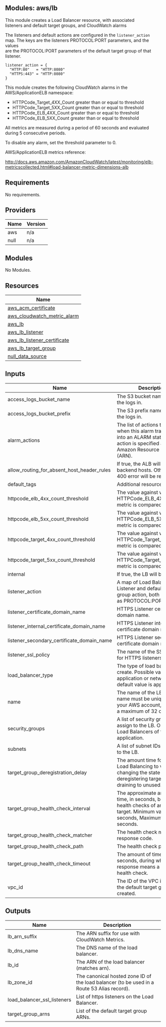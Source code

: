 ## Modules: aws/lb

This module creates a Load Balancer resource, with associated  
listeners and default target groups, and CloudWatch alarms

The listeners and default actions are configured in the `listener_action`  
map. The keys are the listeners PROTOCOL:PORT parameters, and the values  
are the PROTOCOL:PORT parameters of the default target group of that listener.

```
listener_action = {
  "HTTP:80"   = "HTTP:8080"
  "HTTPS:443" = "HTTP:8080"
}
```

This module creates the following CloudWatch alarms in the  
AWS/ApplicationELB namespace:

  - HTTPCode\_Target\_4XX\_Count greater than or equal to threshold
  - HTTPCode\_Target\_5XX\_Count greater than or equal to threshold
  - HTTPCode\_ELB\_4XX\_Count greater than or equal to threshold
  - HTTPCode\_ELB\_5XX\_Count greater than or equal to threshold

All metrics are measured during a period of 60 seconds and evaluated  
during 5 consecutive periods.

To disable any alarm, set the threshold parameter to 0.

AWS/ApplicationELB metrics reference:

http://docs.aws.amazon.com/AmazonCloudWatch/latest/monitoring/elb-metricscollected.html#load-balancer-metric-dimensions-alb

## Requirements

No requirements.

## Providers

| Name | Version |
|------|---------|
| aws | n/a |
| null | n/a |

## Modules

No Modules.

## Resources

| Name |
|------|
| [aws_acm_certificate](https://registry.terraform.io/providers/hashicorp/aws/latest/docs/data-sources/acm_certificate) |
| [aws_cloudwatch_metric_alarm](https://registry.terraform.io/providers/hashicorp/aws/latest/docs/resources/cloudwatch_metric_alarm) |
| [aws_lb](https://registry.terraform.io/providers/hashicorp/aws/latest/docs/resources/lb) |
| [aws_lb_listener](https://registry.terraform.io/providers/hashicorp/aws/latest/docs/resources/lb_listener) |
| [aws_lb_listener_certificate](https://registry.terraform.io/providers/hashicorp/aws/latest/docs/resources/lb_listener_certificate) |
| [aws_lb_target_group](https://registry.terraform.io/providers/hashicorp/aws/latest/docs/resources/lb_target_group) |
| [null_data_source](https://registry.terraform.io/providers/hashicorp/null/latest/docs/data-sources/data_source) |

## Inputs

| Name | Description | Type | Default | Required |
|------|-------------|------|---------|:--------:|
| access\_logs\_bucket\_name | The S3 bucket name to store the logs in. | `string` | n/a | yes |
| access\_logs\_bucket\_prefix | The S3 prefix name to store the logs in. | `string` | `""` | no |
| alarm\_actions | The list of actions to execute when this alarm transitions into an ALARM state. Each action is specified as an Amazon Resource Number (ARN). | `list` | `[]` | no |
| allow\_routing\_for\_absent\_host\_header\_rules | If true, the ALB will route to backend hosts. Otherwise, a 400 error will be returned | `string` | `"true"` | no |
| default\_tags | Additional resource tags | `map` | `{}` | no |
| httpcode\_elb\_4xx\_count\_threshold | The value against which the HTTPCode\_ELB\_4XX\_Count metric is compared. | `string` | `"0"` | no |
| httpcode\_elb\_5xx\_count\_threshold | The value against which the HTTPCode\_ELB\_5XX\_Count metric is compared. | `string` | `"80"` | no |
| httpcode\_target\_4xx\_count\_threshold | The value against which the HTTPCode\_Target\_4XX\_Count metric is compared. | `string` | `"0"` | no |
| httpcode\_target\_5xx\_count\_threshold | The value against which the HTTPCode\_Target\_5XX\_Count metric is compared. | `string` | `"80"` | no |
| internal | If true, the LB will be internal. | `string` | `true` | no |
| listener\_action | A map of Load Balancer Listener and default target group action, both specified as PROTOCOL:PORT. | `map` | n/a | yes |
| listener\_certificate\_domain\_name | HTTPS Listener certificate domain name. | `string` | `""` | no |
| listener\_internal\_certificate\_domain\_name | HTTPS Listener internal certificate domain name. | `string` | `""` | no |
| listener\_secondary\_certificate\_domain\_name | HTTPS Listener secondary certificate domain name. | `string` | `""` | no |
| listener\_ssl\_policy | The name of the SSL Policy for HTTPS listeners. | `string` | `"ELBSecurityPolicy-2016-08"` | no |
| load\_balancer\_type | The type of load balancer to create. Possible values are application or network. The default value is application. | `string` | `"application"` | no |
| name | The name of the LB. This name must be unique within your AWS account, can have a maximum of 32 characters. | `string` | n/a | yes |
| security\_groups | A list of security group IDs to assign to the LB. Only valid for Load Balancers of type application. | `list` | `[]` | no |
| subnets | A list of subnet IDs to attach to the LB. | `list` | n/a | yes |
| target\_group\_deregistration\_delay | The amount time for Elastic Load Balancing to wait before changing the state of a deregistering target from draining to unused. | `string` | `300` | no |
| target\_group\_health\_check\_interval | The approximate amount of time, in seconds, between health checks of an individual target. Minimum value 5 seconds, Maximum value 300 seconds. | `string` | `30` | no |
| target\_group\_health\_check\_matcher | The health check match response code. | `string` | `"200"` | no |
| target\_group\_health\_check\_path | The health check path. | `string` | `"/_healthcheck"` | no |
| target\_group\_health\_check\_timeout | The amount of time, in seconds, during which no response means a failed health check. | `string` | `5` | no |
| vpc\_id | The ID of the VPC in which the default target groups are created. | `string` | n/a | yes |

## Outputs

| Name | Description |
|------|-------------|
| lb\_arn\_suffix | The ARN suffix for use with CloudWatch Metrics. |
| lb\_dns\_name | The DNS name of the load balancer. |
| lb\_id | The ARN of the load balancer (matches arn). |
| lb\_zone\_id | The canonical hosted zone ID of the load balancer (to be used in a Route 53 Alias record). |
| load\_balancer\_ssl\_listeners | List of https listeners on the Load Balancer. |
| target\_group\_arns | List of the default target group ARNs. |
